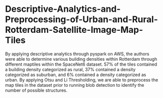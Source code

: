 # Descriptive-Analytics-and-Preprocessing-of-Urban-and-Rural-Rotterdam-Satellite-Image-Map-Tiles

By applying descriptive analytics through pyspark on AWS, the authors were able to determine various building densities within Rotterdam through different maptiles within the SpaceNet6 dataset. 57% of the tiles contained a building density categorized as rural, 37% contained a density categorized as suburban, and 6% contained a density categorized as urban. By applying Otsu and Li Thresholding, we are able to preprocess the map tiles in the dataset prior to running blob detection to identify the number of possible structures.
